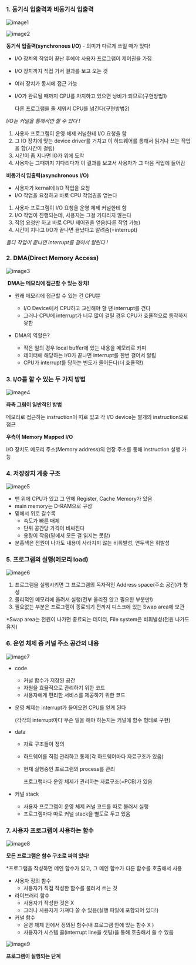 ### 1. 동기식 입출력과 비동기식 입출력

![image1](https://user-images.githubusercontent.com/76689381/108615152-89987400-7444-11eb-8ec7-6bf5951cf5e3.JPG)

![image2](https://user-images.githubusercontent.com/76689381/108615250-91a4e380-7445-11eb-88fa-64b8b20814a0.JPG)

**동기식 입출력(synchronous I/O)** - 의미가 다르게 쓰일 때가 있다!

- I/O 장치의 작업이 끝난 후에야 사용자 프로그램이 제어권을 가짐

- I/O 장치까지 직접 가서 결과를 보고 오는 것

- 여러 장치가 동시에 접근 가능

- I/O가 완료될 때까지 CPU를 차지하고 있으면 낭비가 되므로(구현방법1)

  다른 프로그램을 줄 세워서 CPU를 넘긴다(구현방법2)



*I/O는 커널을 통해서만 할 수 있다 !*

1. 사용자 프로그램이 운영 체제 커널한테 I/O 요청을 함
2. 그 IO 장치에 맞는 device driver를 거치고 이 하드웨어를 통해서 읽거나 쓰는 작업을 함(시간이 걸림)
3. 시간이 좀 지나면 IO가 위에 도착
4. 사용자는 그때까지 기다리다가 이 결과를 보고서 사용자가 그 다음 작업에 들어감



**비동기식 입출력(asynchronous I/O)**

- 사용자가 kernal에 I/O 작업을 요청
- I/O 작업을 요청하고 바로 CPU 작업권을 얻는다



1. 사용자 프로그램이 I/O 요청을 운영 체제 커널한테 함
2. I/O 작업이 진행되는데, 사용자는 그걸 기다리지 않는다
3. 작업 요청만 하고 바로 CPU 제어권을 얻음(다른 작업 가능)
4. 시간이 지나고 I/O가 끝나면 끝났다고 알려줌(=interrupt)



*둘다 작업이 끝나면 interrupt를 걸어서 알린다 !* 



### 2. DMA(Direct Memory Access)

![image3](https://user-images.githubusercontent.com/76689381/108615526-696ab400-7448-11eb-9fed-16f590c00520.JPG)

​	**DMA는 메모리에 접근할 수 있는 장치!**

- 원래 메모리에 접근할 수 있는 건 CPU뿐
  - I/O Device에서 CPU하고 교신해야 할 땐 interrupt를 건다
  - 그러나 CPU에 interrupt가 너무 많이 걸릴 경우 CPU가 효율적으로 동작하지 못함

- DMA의 역할은?
  - 작은 일의 경우 local buffer에 있는 내용을 메모리로 카피
  - 데이터에 해당하는 I/O가 끝나면 interrupt를 한번 걸어서 알림
  - CPU가 interrupt를 당하는 빈도가 줄어든다(더 효율적!)



### 3. I/O를 할 수 있는 두 가지 방법

![image4](https://user-images.githubusercontent.com/76689381/108615714-2c072600-744a-11eb-81b1-92707342e727.JPG)

**좌측 그림이 일반적인 방법**

메모리로 접근하는 instruction이 따로 있고 각 I/O device는 별개의 instruction으로 접근

**우측이 Memory Mapped I/O**

I/O 장치도 메모리 주소(Memory address)의 연장 주소를 통해 instruction 실행 가능



### 4. 저장장치 계층 구조

![image5](https://user-images.githubusercontent.com/76689381/108615750-96b86180-744a-11eb-9cd6-8165288842ce.JPG)

- 맨 위에 CPU가 있고 그 안에 Register, Cache Memory가 있음
- main memory는 D-RAM으로 구성
- 밑에서 위로 갈수록
  - 속도가 빠른 매체
  - 단위 공간당 가격이 비싸진다
  - 용량이 작음(밑에서 모든 걸 읽지는 못함)
- 분홍색은 전원이 나가도 내용이 사라지지 않는 비휘발성, 연두색은 휘발성



### 5. 프로그램의 실행(메모리 load)

![image6](https://user-images.githubusercontent.com/76689381/108616030-0596ba00-744d-11eb-9cba-bfb8fe29d82b.JPG)

1. 프로그램을 실행시키면 그 프로그램의 독자적인 Address space(주소 공간)가 형성
2. 물리적인 메모리에 올려서 실행(전부 올리진 않고 필요한 부분만!)
3. 필요없는 부분은 프로그램이 종료되기 전까지 디스크에 있는 Swap area에 보관



*Swap area는 전원이 나가면 종료되는 데이터, File system은 비휘발성(전원 나가도 유지)



### 6. 운영 체제 중 커널 주소 공간의 내용

![image7](https://user-images.githubusercontent.com/76689381/108616171-59ee6980-744e-11eb-91b3-993cc53c21f8.JPG)

- code
  - 커널 함수가 저장된 공간
  - 자원을 효율적으로 관리하기 위한 코드
  - 사용자에게 편리한 서비스를 제공하기 위한 코드
  
- 운영 체제는 interrupt가 들어오면 CPU를 얻게 된다
  
  (각각의 interrupt마다 무슨 일을 해야 하는지는 커널에 함수 형태로 구현)
  
- data
  - 자료 구조들이 정의
  
  - 하드웨어를 직접 관리하고 통제(각 하드웨어마다 자료구조가 있음)

  - 현재 실행중인 프로그램의 process를 관리
  
    프로그램마다 운영 체제가 관리하는 자료구조(=PCB)가 있음
  
- 커널 stack
  - 사용자 프로그램이 운영 체제 커널 코드를 따로 불러서 실행
  - 프로그램마다 따로 커널 stack을 별도로 두고 있음



### 7. 사용자 프로그램이 사용하는 함수

![image8](https://user-images.githubusercontent.com/76689381/108616399-6673c180-7450-11eb-898f-960b93da21c5.JPG)

**모든 프로그램은 함수 구조로 짜여 있다!**



*프로그램을 작성하면 메인 함수가 있고, 그 메인 함수가 다른 함수를 호출해서 사용

- 사용자 정의 함수
  - 사용자가 직접 작성한 함수를 불러서 쓰는 것
- 라이브러리 함수
  - 사용자가 작성한 것은 X
  - 그러나 사용자가 가져다 쓸 수 있음(실행 파일에 포함되어 있다!)
- 커널 함수
  - 운영 체제 안에서 정의된 함수(내 프로그램 안에 있는 함수 X )
  - 사용자가 시스템 콜(interrupt line을 셋팅)을 통해 호출해서 쓸 수 있음



![image9](https://user-images.githubusercontent.com/76689381/108616487-fdd91480-7450-11eb-8a27-47448d4fef57.JPG)

**프로그램이 실행되는 단계**